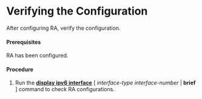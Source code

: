Verifying the Configuration
===========================

After configuring RA, verify the configuration.

#### Prerequisites

RA has been configured.


#### Procedure

1. Run the [**display ipv6 interface**](cmdqueryname=display+ipv6+interface) [ *interface-type* *interface-number* | **brief** ] command to check RA configurations.